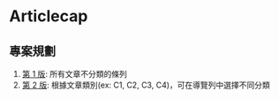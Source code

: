 # Articlecap
## 專案規劃
1. [第 1 版](/docs/v1.0%20專案規劃.md): 所有文章不分類的條列
2. [第 2 版](/docs/v2.0%20專案規劃.md): 根據文章類別(ex: C1, C2, C3, C4)，可在導覽列中選擇不同分類